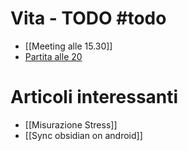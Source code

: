 # Vita - TODO #todo 
- [[Meeting alle 15.30]]
- [Partita alle 20](https://youtu.be/lVEvL85ltjA)


# Articoli interessanti
- [[Misurazione Stress]]
- [[Sync obsidian on android]]